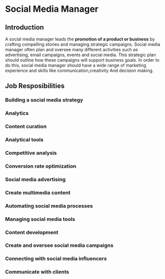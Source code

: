 # Social Media Manager




## Introduction
A social media manager leads the **promotion of a product or business** by crafting compelling stories and managing strategic campaigns. Social media manager often plan and oversee many different activities such as advertising, email campaigns, events and social media. This strategic plan should outline how these campaigns will support business goals.  In order to do this, social media manager should have a wide range of marketing experience  and skills like communication,creativity And decision making.


## Job Resposibilities

### Building a social media strategy

### Analytics

### Content curation

### Analytical tools

### Competitive analysis

### Conversion rate optimization

### Social media advertising

### Create multimedia content

### Automating social media processes

### Managing social media tools

### Content development

### Create and oversee social media campaigns

### Connecting with social media influencers

### Communicate with clients


